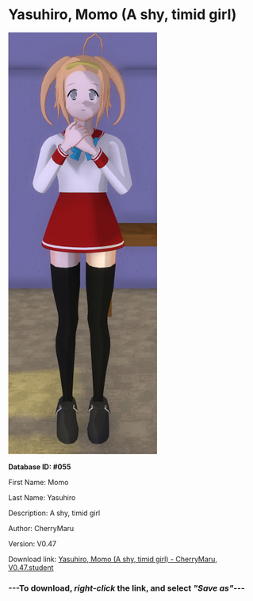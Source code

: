 # Yasuhiro, Momo (A shy, timid girl)

<img src="https://raw.githubusercontent.com/Arbiter1223/Daigaku-Gurashi-Custom-Students/master/Students/Files/Yasuhiro%2C%20Momo%20(A%20shy%2C%20timid%20girl).png" title="Yasuhiro, Momo (A shy, timid girl) - CherryMaru, V0.47">

**Database ID: #055**

First Name: Momo

Last Name: Yasuhiro

Description: A shy, timid girl

Author: CherryMaru

Version: V0.47

Download link: <a href="https://raw.githubusercontent.com/Arbiter1223/Daigaku-Gurashi-Custom-Students/master/Students/Files/Yasuhiro%2C%20Momo%20(A%20shy%2C%20timid%20girl)%20-%20CherryMaru%2C%20V0.47.student">Yasuhiro, Momo (A shy, timid girl) - CherryMaru, V0.47.student</a>

### ---**To download, _right-click_ the link, and select _"Save as"_**---
